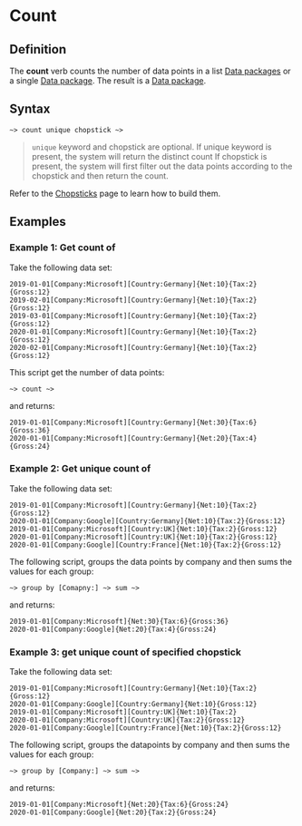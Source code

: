# Count 

## Definition

The **count** verb counts the number of data points in a list [Data packages](../datapackages.md) or a single [Data package](../datapackages.md). The result is a [Data package](../datapackages.md).


## Syntax

```language-tractor
~> count unique chopstick ~>
```

> `unique` keyword and chopstick are optional.
> If unique keyword is present, the system will return the distinct count
> If chopstick is present, the system will first filter out the data points according to the chopstick and then return the count.

Refer to the [Chopsticks](../chopsticks.md) page to learn how to build them.

## Examples

### Example 1: Get count of 

Take the following data set:

```language-katsu
2019-01-01[Company:Microsoft][Country:Germany]{Net:10}{Tax:2}{Gross:12}
2019-02-01[Company:Microsoft][Country:Germany]{Net:10}{Tax:2}{Gross:12}
2019-03-01[Company:Microsoft][Country:Germany]{Net:10}{Tax:2}{Gross:12}
2020-01-01[Company:Microsoft][Country:Germany]{Net:10}{Tax:2}{Gross:12}
2020-02-01[Company:Microsoft][Country:Germany]{Net:10}{Tax:2}{Gross:12}
```

This script get the number of data points:

```language-tractor
~> count ~>
```

and returns:

```language-katsu
2019-01-01[Company:Microsoft][Country:Germany]{Net:30}{Tax:6}{Gross:36}
2020-01-01[Company:Microsoft][Country:Germany]{Net:20}{Tax:4}{Gross:24}
```


### Example 2: Get unique count of

Take the following data set:

```language-katsu
2019-01-01[Company:Microsoft][Country:Germany]{Net:10}{Tax:2}{Gross:12}
2020-01-01[Company:Google][Country:Germany]{Net:10}{Tax:2}{Gross:12}
2019-01-01[Company:Microsoft][Country:UK]{Net:10}{Tax:2}{Gross:12}
2020-01-01[Company:Microsoft][Country:UK]{Net:10}{Tax:2}{Gross:12}
2020-01-01[Company:Google][Country:France]{Net:10}{Tax:2}{Gross:12}
```

The following script, groups the data points by company and then sums the values for each group:

```language-tractor
~> group by [Comapny:] ~> sum ~>
```

and returns:

```language-katsu
2019-01-01[Company:Microsoft]{Net:30}{Tax:6}{Gross:36}
2020-01-01[Company:Google]{Net:20}{Tax:4}{Gross:24}
```

### Example 3: get unique count of specified chopstick

Take the following data set:

```language-katsu
2019-01-01[Company:Microsoft][Country:Germany]{Net:10}{Tax:2}{Gross:12}
2020-01-01[Company:Google][Country:Germany]{Net:10}{Gross:12}
2019-01-01[Company:Microsoft][Country:UK]{Net:10}{Tax:2}
2020-01-01[Company:Microsoft][Country:UK]{Tax:2}{Gross:12}
2020-01-01[Company:Google][Country:France]{Net:10}{Tax:2}{Gross:12}
```

The following script, groups the datapoints by company and then sums the values for each group:

```language-tractor
~> group by [Company:] ~> sum ~>
```

and returns:

```language-katsu
2019-01-01[Company:Microsoft]{Net:20}{Tax:6}{Gross:24}
2020-01-01[Company:Google]{Net:20}{Tax:2}{Gross:24}
```
